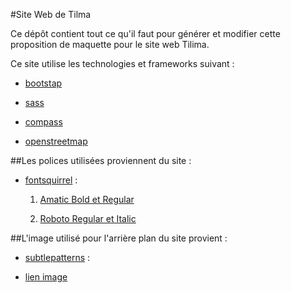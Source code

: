 #Site Web de Tilma

Ce dépôt contient tout ce qu'il faut pour générer et modifier cette proposition de maquette pour le site web Tilima.

Ce site utilise les technologies et frameworks suivant  :

*  [bootstap](https://getbootstrap.com/)

*  [sass](http://sass-lang.com/)

*  [compass](http://compass-style.org/)

*  [openstreetmap](https://www.openstreetmap.org/)

##Les polices utilisées proviennent du site :
  ​
* [fontsquirrel](https://www.fontsquirrel.com/) :

    1. [Amatic Bold et Regular](https://www.fontsquirrel.com/fonts/amatic)

    2. [Roboto Regular et Italic ](https://www.fontsquirrel.com/fonts/roboto?q%5Bterm%5D=roboto&q%5Bsearch_check%5D=Y)

 ##L'image utilisé pour l'arrière plan du site provient :

 * [subtlepatterns](http://subtlepatterns.com/) :

 * [lien image](http://subtlepatterns.com/?s=noisy_grid.png)
